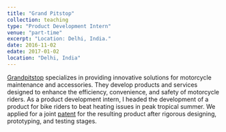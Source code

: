 ```yaml
---
title: "Grand Pitstop"
collection: teaching
type: "Product Development Intern"
venue: "part-time"
excerpt: "Location: Delhi, India."
date: 2016-11-02
edate: 2017-01-02
location: "Delhi, India"
---
```


[Grandpitstop](https://www.grandpitstop.com) specializes in providing innovative solutions for motorcycle maintenance and accessories. They develop products and services designed to enhance the efficiency, convenience, and safety of motorcycle riders.
As a product development intern, I headed the development of a product for bike riders to beat heating issues in peak tropical summer.
We applied for a joint [patent](https://www.ipindia.gov.in/writereaddata/Portal/IPOJournal/1_1530_1/Part-1.pdf) for the resulting product after rigorous designing, prototyping, and testing stages.